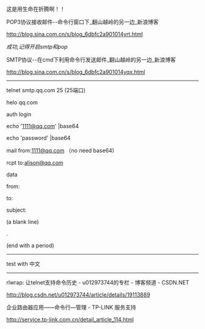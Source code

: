 这是用生命在折腾啊！！

POP3协议接收邮件--命令行窗口下_翻山越岭的另一边_新浪博客

http://blog.sina.com.cn/s/blog_6dbfc2a901014yrt.html

*成功,记得开启smtp和pop*

SMTP协议--在cmd下利用命令行发送邮件_翻山越岭的另一边_新浪博客

http://blog.sina.com.cn/s/blog_6dbfc2a901014yqx.html

----------

telnet smtp.qq.com 25 (25端口)

helo qq.com

auth login

echo '1111@qq.com' |base64

echo 'password' |base64

mail from:1111@qq.com （no need base64)

rcpt to:alison@qq.com

data


from:

to:

subject:

(a blank line)

.

(end with a period)

-----
test with 中文

-----

rlwrap: 让telnet支持命令历史 - u012973744的专栏 - 博客频道 - CSDN.NET

http://blog.csdn.net/u012973744/article/details/19113889



企业路由器应用——命令行—管理 - TP-LINK 服务支持

http://service.tp-link.com.cn/detail_article_114.html


